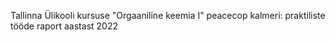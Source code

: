 Tallinna Ülikooli kursuse "Orgaaniline keemia I" peacecop kalmeri: praktiliste tööde raport aastast 2022
